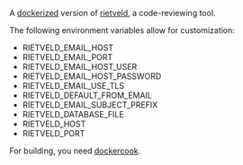 A [dockerized](http://docker.io) version of
[rietveld](https://code.google.com/p/rietveld), a code-reviewing tool.

The following environment variables allow for customization:

* RIETVELD_EMAIL_HOST
* RIETVELD_EMAIL_PORT
* RIETVELD_EMAIL_HOST_USER
* RIETVELD_EMAIL_HOST_PASSWORD
* RIETVELD_EMAIL_USE_TLS
* RIETVELD_DEFAULT_FROM_EMAIL
* RIETVELD_EMAIL_SUBJECT_PREFIX
* RIETVELD_DATABASE_FILE
* RIETVELD_HOST
* RIETVELD_PORT

For building, you need [dockercook](https://github.com/factisresearch/dockercook).
